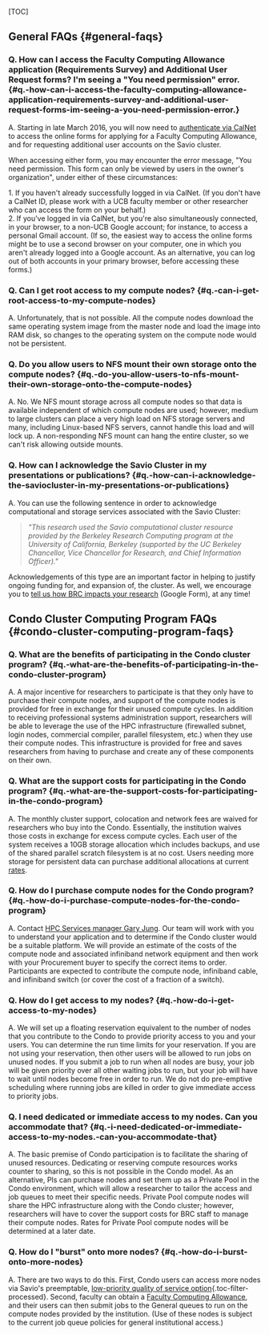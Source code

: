 \[TOC\]

General FAQs {#general-faqs}
------------

### Q. How can I access the Faculty Computing Allowance application (Requirements Survey) and Additional User Request forms? I'm seeing a "You need permission" error. {#q.-how-can-i-access-the-faculty-computing-allowance-application-requirements-survey-and-additional-user-request-forms-im-seeing-a-you-need-permission-error.}

A. Starting in late March 2016, you will now need to [authenticate via
CalNet](https://calnetweb.berkeley.edu/calnet-me) to access the online
forms for applying for a Faculty Computing Allowance, and for requesting
additional user accounts on the Savio cluster.  
  
When accessing either form, you may encounter the error message, "You
need permission. This form can only be viewed by users in the owner's
organization", under either of these circumstances:

<span colspan="2"><span style="word-wrap:break-word;display:block">1. If
you haven't already successfully logged in via CalNet. (If you don't
have a CalNet ID, please work with a UCB faculty member or other
researcher who can access the form on your behalf.)</span></span>2. If
you've logged in via CalNet, but you're also simultaneously connected,
in your browser, to a non-UCB Google account; for instance, to access a
personal Gmail account. (If so, the easiest way to access the online
forms might be to use a second browser on your computer, one in which
you aren't already logged into a Google account. As an alternative, you
can log out of both accounts in your primary browser, before accessing
these forms.)

### Q. Can I get root access to my compute nodes? {#q.-can-i-get-root-access-to-my-compute-nodes}

A. Unfortunately, that is not possible. All the compute nodes download
the same operating system image from the master node and load the image
into RAM disk, so changes to the operating system on the compute node
would not be persistent.

### Q. Do you allow users to NFS mount their own storage onto the compute nodes? {#q.-do-you-allow-users-to-nfs-mount-their-own-storage-onto-the-compute-nodes}

A. No. We NFS mount storage across all compute nodes so that data is
available independent of which compute nodes are used; however, medium
to large clusters can place a very high load on NFS storage servers and
many, including Linux-based NFS servers, cannot handle this load and
will lock up. A non-responding NFS mount can hang the entire cluster, so
we can't risk allowing outside mounts.

### Q. How can I acknowledge the Savio Cluster in my presentations or publications? {#q.-how-can-i-acknowledge-the-saviocluster-in-my-presentations-or-publications}

A. You can use the following sentence in order to acknowledge
computational and storage services associated with the Savio Cluster:

> *"This research used the Savio computational cluster resource provided
> by the Berkeley Research Computing program at the University of
> California, Berkeley (supported by the UC Berkeley Chancellor, Vice
> Chancellor for Research, and Chief Information Officer)."*

Acknowledgements of this type are an important factor in helping to
justify ongoing funding for, and expansion of, the cluster. As well, we
encourage you to [tell us how BRC impacts your
research](https://docs.google.com/a/berkeley.edu/forms/d/e/1FAIpQLSdqhh2A77-l8N3eOcOzrH508UKfhIvPn8h5gLDUJ9XrRLvA5Q/viewform) (Google
Form), at any time!

Condo Cluster Computing Program FAQs {#condo-cluster-computing-program-faqs}
------------------------------------

### Q. What are the benefits of participating in the Condo cluster program? {#q.-what-are-the-benefits-of-participating-in-the-condo-cluster-program}

A. A major incentive for researchers to participate is that they only
have to purchase their compute nodes, and support of the compute nodes
is provided for free in exchange for their unused compute cycles. In
addition to receiving professional systems administration support,
researchers will be able to leverage the use of the HPC infrastructure
(firewalled subnet, login nodes, commercial compiler, parallel
filesystem, etc.) when they use their compute nodes. This infrastructure
is provided for free and saves researchers from having to purchase and
create any of these components on their own.

### Q. What are the support costs for participating in the Condo program? {#q.-what-are-the-support-costs-for-participating-in-the-condo-program}

A. The monthly cluster support, colocation and network fees are waived
for researchers who buy into the Condo. Essentially, the institution
waives those costs in exchange for excess compute cycles. Each user of
the system receives a 10GB storage allocation which includes backups,
and use of the shared parallel scratch filesystem is at no cost. Users
needing more storage for persistent data can purchase additional
allocations at current
[rates](https://ist.berkeley.edu/services/is/san).

### Q. How do I purchase compute nodes for the Condo program? {#q.-how-do-i-purchase-compute-nodes-for-the-condo-program}

A. Contact [HPC Services manager Gary
Jung](mailto:gmjung@berkeley.edu?subject=Inquiry%20regarding%20BRC%20Condo%20participation).
Our team will work with you to understand your application and to
determine if the Condo cluster would be a suitable platform. We will
provide an estimate of the costs of the compute node and associated
infiniband network equipment and then work with your Procurement buyer
to specify the correct items to order. Participants are expected to
contribute the compute node, infiniband cable, and infiniband switch (or
cover the cost of a fraction of a switch).

### Q. How do I get access to my nodes? {#q.-how-do-i-get-access-to-my-nodes}

A. We will set up a floating reservation equivalent to the number of
nodes that you contribute to the Condo to provide priority access to you
and your users. You can determine the run time limits for your
reservation. If you are not using your reservation, then other users
will be allowed to run jobs on unused nodes. If you submit a job to run
when all nodes are busy, your job will be given priority over all other
waiting jobs to run, but your job will have to wait until nodes become
free in order to run. We do not do pre-emptive scheduling where running
jobs are killed in order to give immediate access to priority jobs.

### Q. I need dedicated or immediate access to my nodes. Can you accommodate that? {#q.-i-need-dedicated-or-immediate-access-to-my-nodes.-can-you-accommodate-that}

A. The basic premise of Condo participation is to facilitate the sharing
of unused resources. Dedicating or reserving compute resources works
counter to sharing, so this is not possible in the Condo model. As an
alternative, PIs can purchase nodes and set them up as a Private Pool in
the Condo environment, which will allow a researcher to tailor the
access and job queues to meet their specific needs. Private Pool compute
nodes will share the HPC infrastructure along with the Condo cluster;
however, researchers will have to cover the support costs for BRC staff
to manage their compute nodes. Rates for Private Pool compute nodes will
be determined at a later date.

### Q. How do I "burst" onto more nodes? {#q.-how-do-i-burst-onto-more-nodes}

A. There are two ways to do this. First, Condo users can access more
nodes via Savio's preemptable, [low-priority quality of service
option](http://research-it.berkeley.edu/services/high-performance-computing/user-guide#Low_Priority){.toc-filter-processed}.
Second, faculty can obtain a [Faculty Computing
Allowance](http://research-it.berkeley.edu/services/high-performance-computing/faculty-computing-allowance),
and their users can then submit jobs to the General queues to run on the
compute nodes provided by the institution. (Use of these nodes is
subject to the current job queue policies for general institutional
access.)
